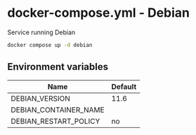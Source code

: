# docker-compose.yml - Debian

Service running Debian

```bash
docker compose up -d debian
```

## Environment variables

| **Name**              | **Default** |
| --------------------- | ----------- |
| DEBIAN_VERSION        | 11.6        |
| DEBIAN_CONTAINER_NAME |             |
| DEBIAN_RESTART_POLICY | no          |
